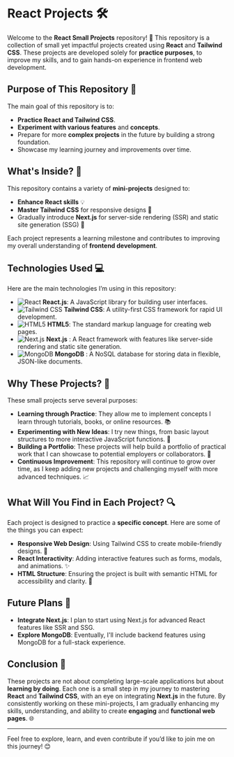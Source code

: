 # React Projects 🛠️

Welcome to the **React Small Projects** repository! 🎉 This repository is a collection of small yet impactful projects created using **React** and **Tailwind CSS**. These projects are developed solely for **practice purposes**, to improve my skills, and to gain hands-on experience in frontend web development.


## Purpose of This Repository 🎯

The main goal of this repository is to:
- **Practice React and Tailwind CSS**.
- **Experiment with various features** and **concepts**.
- Prepare for more **complex projects** in the future by building a strong foundation.
- Showcase my learning journey and improvements over time.

## What's Inside? 📂

This repository contains a variety of **mini-projects** designed to:
- **Enhance React skills** 💡
- **Master Tailwind CSS** for responsive designs 🎨
- Gradually introduce **Next.js** for server-side rendering (SSR) and static site generation (SSG) 🔄

Each project represents a learning milestone and contributes to improving my overall understanding of **frontend development**.

## Technologies Used 💻

Here are the main technologies I’m using in this repository:

- ![React](https://img.shields.io/badge/-React-61DAFB?logo=react&logoColor=white&style=for-the-badge) **React.js**: A JavaScript library for building user interfaces.
- ![Tailwind CSS](https://img.shields.io/badge/-Tailwind%20CSS-38B2AC?logo=tailwind-css&logoColor=white&style=for-the-badge) **Tailwind CSS**: A utility-first CSS framework for rapid UI development.
- ![HTML5](https://img.shields.io/badge/-HTML5-E34F26?logo=html5&logoColor=white&style=for-the-badge) **HTML5**: The standard markup language for creating web pages.
- ![Next.js](https://img.shields.io/badge/-Next.js-000000?logo=next.js&logoColor=white&style=for-the-badge) **Next.js** : A React framework with features like server-side rendering and static site generation.
- ![MongoDB](https://img.shields.io/badge/-MongoDB-47A248?logo=mongodb&logoColor=white&style=for-the-badge) **MongoDB** : A NoSQL database for storing data in flexible, JSON-like documents.

## Why These Projects? 🤔

These small projects serve several purposes:
- **Learning through Practice**: They allow me to implement concepts I learn through tutorials, books, or online resources. 📚
- **Experimenting with New Ideas**: I try new things, from basic layout structures to more interactive JavaScript functions. 🔄
- **Building a Portfolio**: These projects will help build a portfolio of practical work that I can showcase to potential employers or collaborators. 💼
- **Continuous Improvement**: This repository will continue to grow over time, as I keep adding new projects and challenging myself with more advanced techniques. 📈

## What Will You Find in Each Project? 🔍

Each project is designed to practice a **specific concept**. Here are some of the things you can expect:
- **Responsive Web Design**: Using Tailwind CSS to create mobile-friendly designs. 📱
- **React Interactivity**: Adding interactive features such as forms, modals, and animations. ✨
- **HTML Structure**: Ensuring the project is built with semantic HTML for accessibility and clarity. 📝

## Future Plans 🔮

- **Integrate Next.js**: I plan to start using Next.js for advanced React features like SSR and SSG.
- **Explore MongoDB**: Eventually, I'll include backend features using MongoDB for a full-stack experience.

## Conclusion 📜

These projects are not about completing large-scale applications but about **learning by doing**. Each one is a small step in my journey to mastering **React** and **Tailwind CSS**, with an eye on integrating **Next.js** in the future. By consistently working on these mini-projects, I am gradually enhancing my skills, understanding, and ability to create **engaging** and **functional web pages**. 🌐

---

Feel free to explore, learn, and even contribute if you’d like to join me on this journey! 😊



